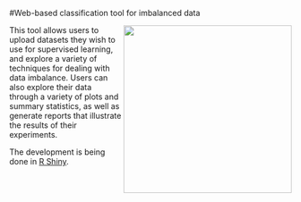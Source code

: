 #Web-based classification tool for imbalanced data

<a href="http://www.icensa.com/"><img src="http://i.imgur.com/NN4vi0n.png" width="300" align="right"></a>

This tool allows users to upload datasets they wish to use for supervised learning, and explore a variety of techniques for dealing with data imbalance. Users can  also explore their data through a variety of plots and summary statistics, as well as generate reports that illustrate the results of their experiments.

The development is being done in [R Shiny](http://shiny.rstudio.com/). 
